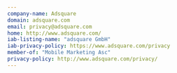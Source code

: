 ```yaml
---
company-name: Adsquare
domain: adsquare.com
email: privacy@adsquare.com
home: http://www.adsquare.com/
iab-listing-name: "adsquare GmbH"
iab-privacy-policy: https://www.adsquare.com/privacy
member-of: "Mobile Marketing Asc"
privacy-policy: http://www.adsquare.com/privacy/
---
```




